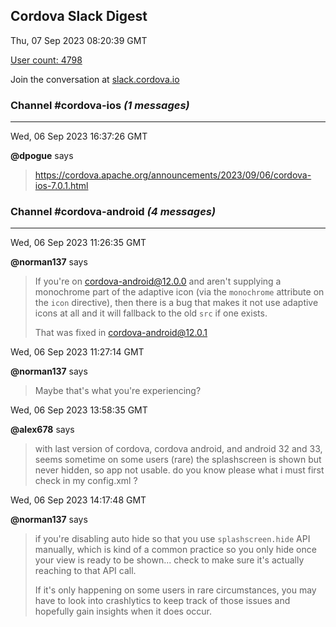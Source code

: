 ## Cordova Slack Digest
Thu, 07 Sep 2023 08:20:39 GMT

[User count: 4798](https://cordova.slack.com/)


Join the conversation at [slack.cordova.io](http://slack.cordova.io/)

### __Channel #cordova-ios__ _(1 messages)_
---

Wed, 06 Sep 2023 16:37:26 GMT

__@dpogue__ says 
> <https://cordova.apache.org/announcements/2023/09/06/cordova-ios-7.0.1.html>
> 

### __Channel #cordova-android__ _(4 messages)_
---

Wed, 06 Sep 2023 11:26:35 GMT

__@norman137__ says 
> If you're on cordova-android@12.0.0 and aren't supplying a monochrome part of the adaptive icon (via the `monochrome` attribute on the `icon` directive), then there is a bug that makes it not use adaptive icons at all and it will fallback to the old `src` if one exists.
> 
> That was fixed in cordova-android@12.0.1
> 

Wed, 06 Sep 2023 11:27:14 GMT

__@norman137__ says 
> Maybe that's what you're experiencing?
> 

Wed, 06 Sep 2023 13:58:35 GMT

__@alex678__ says 
> with last version of cordova, cordova android, and android 32 and 33, seems sometime on some users (rare) the splashscreen is shown but never hidden, so app not usable. do you know please what i must first check in my config.xml ?
> 

Wed, 06 Sep 2023 14:17:48 GMT

__@norman137__ says 
> if you're disabling auto hide so that you use `splashscreen.hide` API manually, which is kind of a common practice so you only hide once your view is ready to be shown... check to make sure it's actually reaching to that API call.
> 
> If it's only happening on some users in rare circumstances, you may have to look into crashlytics to keep track of those issues and hopefully gain insights when it does occur.
> 
